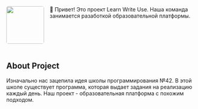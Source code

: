 <div style="display: flex;">
    <img src="https://avatars.githubusercontent.com/u/133567725?s=200&v=4" width="100" style="border-radius: 5px;">
    <div style="margin-left: 15px;">
        👋 Привет! Это проект Learn Write Use. Наша команда занимается разаботкой образовательной платформы.
    </div>
</div>  

<br>

## About Project

Изначально нас зацепила идея школы программирования №42. В этой школе существует программа, которая выдает задания на реализацию каждый день. Наш проект - образовательная платформа с похожим подходом.